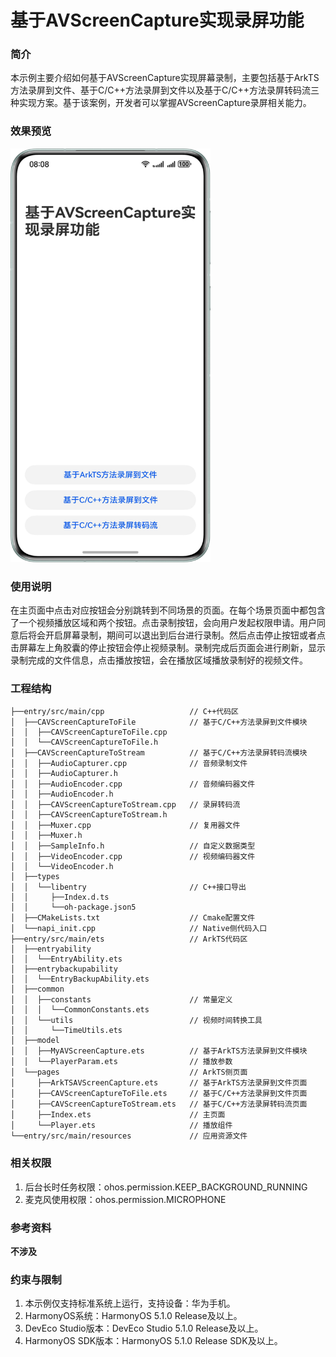 # 基于AVScreenCapture实现录屏功能

### 简介

本示例主要介绍如何基于AVScreenCapture实现屏幕录制，主要包括基于ArkTS方法录屏到文件、基于C/C++方法录屏到文件以及基于C/C++方法录屏转码流三种实现方案。基于该案例，开发者可以掌握AVScreenCapture录屏相关能力。

### 效果预览

<img src="screenshots/device/PreviewImage_ZH.png" width="320">

### 使用说明

在主页面中点击对应按钮会分别跳转到不同场景的页面。在每个场景页面中都包含了一个视频播放区域和两个按钮。点击录制按钮，会向用户发起权限申请。用户同意后将会开启屏幕录制，期间可以退出到后台进行录制。然后点击停止按钮或者点击屏幕左上角胶囊的停止按钮会停止视频录制。录制完成后页面会进行刷新，显示录制完成的文件信息，点击播放按钮，会在播放区域播放录制好的视频文件。

### 工程结构

```
├──entry/src/main/cpp                   // C++代码区
│  ├──CAVScreenCaptureToFile            // 基于C/C++方法录屏到文件模块
│  │  ├──CAVScreenCaptureToFile.cpp
│  │  └──CAVScreenCaptureToFile.h      
│  ├──CAVScreenCaptureToStream          // 基于C/C++方法录屏转码流模块
│  │  ├──AudioCapturer.cpp              // 音频录制文件
│  │  ├──AudioCapturer.h
│  │  ├──AudioEncoder.cpp               // 音频编码器文件
│  │  ├──AudioEncoder.h
│  │  ├──CAVScreenCaptureToStream.cpp   // 录屏转码流
│  │  ├──CAVScreenCaptureToStream.h
│  │  ├──Muxer.cpp                      // 复用器文件
│  │  ├──Muxer.h
│  │  ├──SampleInfo.h                   // 自定义数据类型
│  │  ├──VideoEncoder.cpp               // 视频编码器文件
│  │  └──VideoEncoder.h    
│  ├──types
│  │  └──libentry                       // C++接口导出
│  │     ├──Index.d.ts                
│  │     └──oh-package.json5           
│  ├──CMakeLists.txt                    // Cmake配置文件
│  └──napi_init.cpp                     // Native侧代码入口
├──entry/src/main/ets                   // ArkTS代码区                  
│  ├──entryability        
│  │  └──EntryAbility.ets                                
│  ├──entrybackupability 
│  │  └──EntryBackupAbility.ets   
│  ├──common
│  │  ├──constants                      // 常量定义
│  │  │  └──CommonConstants.ets        
│  │  └──utils                          // 视频时间转换工具     
│  │     └──TimeUtils.ets         
│  ├──model                
│  │  ├──MyAVScreenCapture.ets          // 基于ArkTS方法录屏到文件模块
│  │  └──PlayerParam.ets                // 播放参数
│  └──pages                             // ArkTS侧页面
│     ├──ArkTSAVScreenCapture.ets       // 基于ArkTS方法录屏到文件页面 
│     ├──CAVScreenCaptureToFile.ets     // 基于C/C++方法录屏到文件页面
│     ├──CAVScreenCaptureToStream.ets   // 基于C/C++方法录屏转码流页面
│     ├──Index.ets                      // 主页面               
│     └──Player.ets                     // 播放组件               
└──entry/src/main/resources             // 应用资源文件
```

### 相关权限

1. 后台长时任务权限：ohos.permission.KEEP_BACKGROUND_RUNNING
2. 麦克风使用权限：ohos.permission.MICROPHONE

### 参考资料

**不涉及**

### 约束与限制

1. 本示例仅支持标准系统上运行，支持设备：华为手机。
2. HarmonyOS系统：HarmonyOS 5.1.0 Release及以上。
3. DevEco Studio版本：DevEco Studio 5.1.0 Release及以上。
4. HarmonyOS SDK版本：HarmonyOS 5.1.0 Release SDK及以上。